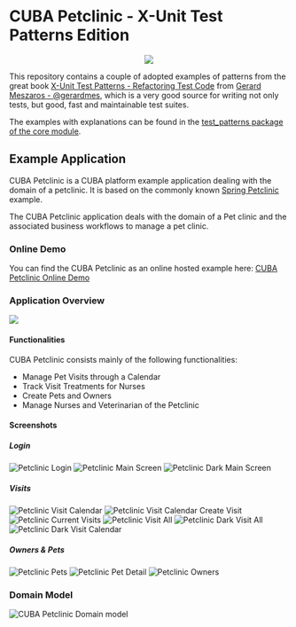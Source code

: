 # CUBA Petclinic - X-Unit Test Patterns Edition

<p align="center">
  <img src="https://github.com/cuba-platform/cuba-petclinic/blob/master/img/petclinic_logo_with_slogan.svg"/>
</p>

This repository contains a couple of adopted examples of patterns from the great book [X-Unit Test Patterns - Refactoring Test Code](http://xunitpatterns.com/) from [Gerard Meszaros - @gerardmes](https://twitter.com/gerardmes), which is a very good source for writing not only tests, but good, fast and maintainable test suites.

The examples with explanations can be found in the [test_patterns package of the core module](modules/core/test/com/haulmont/sample/petclinic/test_patterns).

## Example Application


CUBA Petclinic is a CUBA platform example application dealing with the domain of a petclinic. It is based on the commonly known [Spring Petclinic](https://github.com/spring-projects/spring-petclinic) example.

The CUBA Petclinic application deals with the domain of a Pet clinic and the associated business workflows to manage a pet clinic.

### Online Demo

You can find the CUBA Petclinic as an online hosted example here: [CUBA Petclinic Online Demo](https://demo4.cuba-platform.com/petclinic)


### Application Overview

<a href="https://youtu.be/2DKske7EId8"><img src="https://raw.githubusercontent.com/cuba-platform/cuba-petclinic/master/img/login-screen.png"/></a>

#### Functionalities

CUBA Petclinic consists mainly of the following functionalities:

* Manage Pet Visits through a Calendar
* Track Visit Treatments for Nurses
* Create Pets and Owners
* Manage Nurses and Veterinarian of the Petclinic  

#### Screenshots

##### Login
![Petclinic Login](img/screenshots/petclinic-login.png)
![Petclinic Main Screen](img/screenshots/petclinic-main-screen.png)
![Petclinic Dark Main Screen](img/screenshots/petclinic-dark-main-screen.png)


##### Visits
![Petclinic Visit Calendar](img/screenshots/petclinic-visit-calendar.png)
![Petclinic Visit Calendar Create Visit](img/screenshots/petclinic-visit-calendar-create-visit.png)
![Petclinic Current Visits](img/screenshots/petclinic-current-visits.png)
![Petclinic Visit All](img/screenshots/petclinic-visit-all.png)
![Petclinic Dark Visit All](img/screenshots/petclinic-dark-visit-all.png)
![Petclinic Dark Visit Calendar](img/screenshots/petclinic-dark-visit-calendar.png)

##### Owners & Pets
![Petclinic Pets](img/screenshots/petclinic-pets.png)
![Petclinic Pet Detail](img/screenshots/petclinic-pet-detail.png)
![Petclinic Owners](img/screenshots/petclinic-owners.png)


### Domain Model

![CUBA Petclinic Domain model](https://github.com/cuba-platform/cuba-petclinic/blob/master/img/domain-model.png)


